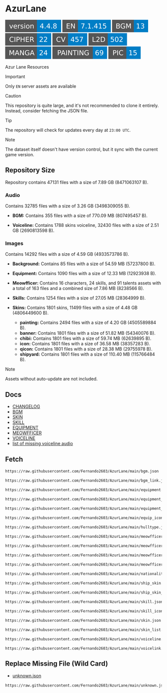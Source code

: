 # AzurLane
![](versions/REPOSITORY.svg)
![](versions/EN.svg)
![](versions/BGM.svg)
![](versions/CIPHER.svg)
![](versions/CV.svg)
![](versions/L2D.svg)
![](versions/MANGA.svg)
![](versions/PAINTING.svg)
![](versions/PIC.svg)

Azur Lane Resources

> [!IMPORTANT]
> Only `EN` server assets are available

> [!CAUTION]
> This repository is quite large, and it's not recommended to clone it entirely. Instead, consider fetching the JSON file.

> [!TIP]
> The repository will check for updates every day at `23:00 UTC`.

> [!NOTE]
> The dataset itself doesn't have version control, but it sync with the current game version.


## Repository Size
Repository contains 47131 files with a size of 7.89 GB (8471063107 B).

### Audio
Contains 32785 files with a size of 3.26 GB (3498309055 B).

- **BGM:**
  Contains 355 files with a size of 770.09 MB (807495457 B).

- **Voiceline:**
  Contains 1788 skins voiceline, 32430 files with a size of 2.51 GB (2690813598 B).

### Images
Contains 14292 files with a size of 4.59 GB (4933573786 B).

- **Background:**
  Contains 85 files with a size of 54.59 MB (57237800 B).

- **Equipment:**
  Contains 1090 files with a size of 12.33 MB (12923938 B).

- **Meowfficer:**
  Contains 16 characters, 24 skills, and 91 talents assets with a total of 163 files and a combined size of 7.86 MB (8238566 B).

- **Skills:**
  Contains 1254 files with a size of 27.05 MB (28364999 B).

- **Skins:**
  Contains 1801 skins, 11499 files with a size of 4.48 GB (4806449600 B).

  - **painting:**
    Contains 2494 files with a size of 4.20 GB (4505589884 B).
  - **banner:**
    Contains 1801 files with a size of 51.82 MB (54340076 B).
  - **chibi:**
    Contains 1801 files with a size of 59.74 MB (62639895 B).
  - **icon:**
    Contains 1801 files with a size of 36.58 MB (38357283 B).
  - **qicon:**
    Contains 1801 files with a size of 28.38 MB (29755978 B).
  - **shipyard:**
    Contains 1801 files with a size of 110.40 MB (115766484 B).

> [!NOTE]
> Assets without auto-update are not included.

## Docs
- [CHANGELOG](/docs/CHANGELOG.md)
- [BGM](/docs/BGM.md)
- [SKIN](/docs/SKIN.md)
- [SKILL](/docs/SKILL.md)
- [EQUIPMENT](/docs/EQUIPMENT.md)
- [MEOWFFICER](/docs/MEOWFFICER.md)
- [VOICELINE](/docs/VOICELINE.md)
- [list of missing voiceline audio](/docs/MISSING_VOICELINE.md)

## Fetch
```
https://raw.githubusercontent.com/Fernando2603/AzurLane/main/bgm.json
```
```
https://raw.githubusercontent.com/Fernando2603/AzurLane/main/bgm_link.json
```
```
https://raw.githubusercontent.com/Fernando2603/AzurLane/main/equipment.json
```
```
https://raw.githubusercontent.com/Fernando2603/AzurLane/main/equipment_icon.json
```
```
https://raw.githubusercontent.com/Fernando2603/AzurLane/main/equipment_skill.json
```
```
https://raw.githubusercontent.com/Fernando2603/AzurLane/main/equip_icon.json
```
```
https://raw.githubusercontent.com/Fernando2603/AzurLane/main/hulltype.json
```
```
https://raw.githubusercontent.com/Fernando2603/AzurLane/main/meowfficer.json
```
```
https://raw.githubusercontent.com/Fernando2603/AzurLane/main/meowfficer_list.json
```
```
https://raw.githubusercontent.com/Fernando2603/AzurLane/main/meowfficer_talent.json
```
```
https://raw.githubusercontent.com/Fernando2603/AzurLane/main/meowfficer_talent_list.json
```
```
https://raw.githubusercontent.com/Fernando2603/AzurLane/main/nationality.json
```
```
https://raw.githubusercontent.com/Fernando2603/AzurLane/main/ship_skin.json
```
```
https://raw.githubusercontent.com/Fernando2603/AzurLane/main/ship_skin_list.json
```
```
https://raw.githubusercontent.com/Fernando2603/AzurLane/main/skill.json
```
```
https://raw.githubusercontent.com/Fernando2603/AzurLane/main/skill_icon.json
```
```
https://raw.githubusercontent.com/Fernando2603/AzurLane/main/skin.json
```
```
https://raw.githubusercontent.com/Fernando2603/AzurLane/main/skin_list.json
```
```
https://raw.githubusercontent.com/Fernando2603/AzurLane/main/voiceline.json
```
```
https://raw.githubusercontent.com/Fernando2603/AzurLane/main/voicelink.json
```

## Replace Missing File (Wild Card)
- [unknown.json](https://github.com/Fernando2603/AzurLane/blob/main/unknown.json)
```
https://raw.githubusercontent.com/Fernando2603/AzurLane/main/unknown.json
```
